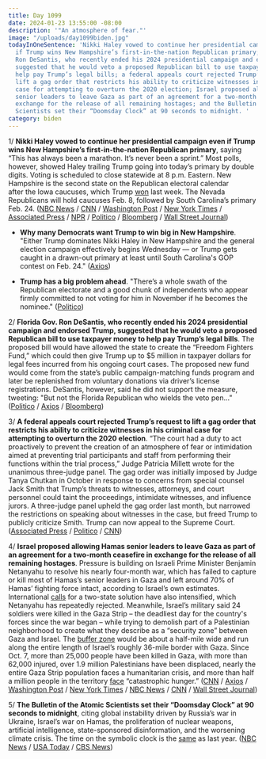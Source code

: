 ```yaml
---
title: Day 1099
date: 2024-01-23 13:55:00 -08:00
description: '"An atmosphere of fear."'
image: "/uploads/day1099biden.jpg"
todayInOneSentence: 'Nikki Haley vowed to continue her presidential campaign even
  if Trump wins New Hampshire’s first-in-the-nation Republican primary; Florida Gov.
  Ron DeSantis, who recently ended his 2024 presidential campaign and endorsed Trump,
  suggested that he would veto a proposed Republican bill to use taxpayer money to
  help pay Trump’s legal bills; a federal appeals court rejected Trump’s request to
  lift a gag order that restricts his ability to criticize witnesses in his criminal
  case for attempting to overturn the 2020 election; Israel proposed allowing Hamas
  senior leaders to leave Gaza as part of an agreement for a two-month ceasefire in
  exchange for the release of all remaining hostages; and the Bulletin of the Atomic
  Scientists set their “Doomsday Clock” at 90 seconds to midnight. '
category: biden
---
```


1/ **Nikki Haley vowed to continue her presidential campaign even if Trump wins New Hampshire’s first-in-the-nation Republican primary**, saying “This has always been a marathon. It’s never been a sprint.” Most polls, however, showed Haley trailing Trump going into today’s primary by double digits. Voting is scheduled to close statewide at 8 p.m. Eastern. New Hampshire is the second state on the Republican electoral calendar after the Iowa caucuses, which Trump [won](https://whatthefuckjusthappenedtoday.com/2024/01/16/day-1092/#2-trump-won-the-iowa-republican-cauc) last week. The Nevada Republicans will hold caucuses Feb. 8, followed by South Carolina’s primary Feb. 24. ([NBC News](https://www.nbcnews.com/politics/2024-election/live-blog/new-hampshire-primary-live-updates-rcna134576) / [CNN](https://www.cnn.com/politics/live-news/new-hampshire-primary-01-23-24/index.html) / [Washington Post](https://www.washingtonpost.com/politics/2024/01/23/new-hampshire-primary-live-updates/) / [New York Times](https://www.nytimes.com/live/2024/01/23/us/new-hampshire-primary-updates) / [Associated Press](https://apnews.com/live/%20new-hampshire-primary-results-updates) / [NPR](https://www.npr.org/live-updates/election-2024-nh-primary-results) / [Politico](https://www.politico.com/live-updates/2024/01/23/new-hampshire-primary-2024/nikki-haley-nh-primary-00137136) / [Bloomberg](https://www.bloomberg.com/news/live-blog/2024-01-23/new-hampshire-gop-primary?srnd=premium&sref=MIBMEEoj) / [Wall Street Journal](https://www.wsj.com/livecoverage/new-hampshire-gop-primary-election-2024?mod=hp_lead_pos1))

* **Why many Democrats want Trump to win big in New Hampshire**. "Either Trump dominates Nikki Haley in New Hampshire and the general election campaign effectively begins Wednesday — or Trump gets caught in a drawn-out primary at least until South Carolina's GOP contest on Feb. 24." ([Axios](https://www.axios.com/2024/01/23/why-many-dems-want-trump-win-new-hampshire))

* **Trump has a big problem ahead**. "There’s a whole swath of the Republican electorate and a good chunk of independents who appear firmly committed to not voting for him in November if he becomes the nominee." ([Politico](https://www.politico.com/news/2024/01/23/trump-moderate-republicans-problem-00137112))

2/ **Florida Gov. Ron DeSantis, who recently ended his 2024 presidential campaign and endorsed Trump, suggested that he would veto a proposed Republican bill to use taxpayer money to help pay Trump’s legal bills**. The proposed bill would have allowed the state to create the “Freedom Fighters Fund,” which could then give Trump up to $5 million in taxpayer dollars for legal fees incurred from his ongoing court cases. The proposed new fund would come from the state’s public campaign-matching funds program and later be replenished from voluntary donations via driver’s license registrations. DeSantis, however, said he did not support the measure, tweeting: "But not the Florida Republican who wields the veto pen..." ([Politico](https://www.politico.com/news/2024/01/22/florida-trump-legal-bills-00136984) / [Axios](https://www.axios.com/2024/01/23/desantis-trump-legal-bills-state-funds-veto) / [Bloomberg](https://www.bloomberg.com/news/articles/2024-01-22/florida-eyes-5-million-fund-to-help-cover-trump-s-legal-bills?sref=MIBMEEoj))

3/ **A federal appeals court rejected Trump’s request to lift a gag order that restricts his ability to criticize witnesses in his criminal case for attempting to overturn the 2020 election**. “The court had a duty to act proactively to prevent the creation of an atmosphere of fear or intimidation aimed at preventing trial participants and staff from performing their functions within the trial process,” Judge Patricia Millett wrote for the unanimous three-judge panel. The gag order was initially imposed by Judge Tanya Chutkan in October in response to concerns from special counsel Jack Smith that Trump’s threats to witnesses, attorneys, and court personnel could taint the proceedings, intimidate witnesses, and influence jurors. A three-judge panel upheld the gag order last month, but narrowed the restrictions on speaking about witnesses in the case, but freed Trump to publicly criticize Smith. Trump can now appeal to the Supreme Court. ([Associated Press](https://apnews.com/article/trump-capitol-riot-gag-order-appeals-court-6a2c31051ae2d0efe124e6ee559ef463) / [Politico](https://www.politico.com/news/2024/01/23/appeals-court-trumps-gag-order-00137227) / [CNN](https://www.cnn.com/2024/01/23/politics/gag-order-trump-appeals-court-en-banc/index.html))

4/ **Israel proposed allowing Hamas senior leaders to leave Gaza as part of an agreement for a two-month ceasefire in exchange for the release of all remaining hostages**. Pressure is building on Israeli Prime Minister Benjamin Netanyahu to resolve his nearly four-month war, which has failed to capture or kill most of Hamas’s senior leaders in Gaza and left around 70% of Hamas’ fighting force intact, according to Israel’s own estimates. International [calls](https://www.washingtonpost.com/world/2024/01/22/israel-gaza-hamas-eu-two-state/) for a two-state solution have also intensified, which Netanyahu has repeatedly rejected. Meanwhile, Israel’s military said 24 soldiers were killed in the Gaza Strip – the deadliest day for the country's forces since the war began – while trying to demolish part of a Palestinian neighborhood to create what they describe as a “security zone” between Gaza and Israel. The [buffer zone](https://www.nytimes.com/live/2024/01/23/world/israel-hamas-gaza-news/israel-says-a-buffer-zone-would-protect-its-people-critics-say-the-policy-could-be-a-war-crime?smid=url-share) would be about a half-mile wide and run along the entire length of Israel’s roughly 36-mile border with Gaza. Since Oct. 7, more than 25,000 people have been killed in Gaza, with more than 62,000 injured, over 1.9 million Palestinians have been displaced, nearly the entire Gaza Strip population faces a humanitarian crisis, and more than half a million people in the territory [face](https://www.nytimes.com/live/2024/01/23/world/israel-hamas-gaza-news/more-than-half-a-million-people-in-gaza-face-catastrophic-hunger-the-united-nations-says?smid=url-share) “catastrophic hunger.” ([CNN](https://www.cnn.com/2024/01/22/politics/israel-proposal-hamas-leaders-leave-gaza) / [Axios](https://www.axios.com/2024/01/22/israel-hamas-gaza-ceasefire-hostages) / [Washington Post](https://www.washingtonpost.com/world/2024/01/23/israel-hamas-war-news-gaza-palestine-updates/) / [New York Times](https://www.nytimes.com/live/2024/01/23/world/israel-hamas-gaza-news) / [NBC News](https://www.nbcnews.com/news/world/live-blog/israel-hamas-war-live-updates-rcna135201) / [CNN](https://www.cnn.com/middleeast/live-news/israel-hamas-war-gaza-news-01-23-24/index.html) / [Wall Street Journal](https://www.wsj.com/world/middle-east/israeli-military-suffers-deadliest-day-since-gaza-war-began-64466d9a?mod=hp_lead_pos3))

5/ **The Bulletin of the Atomic Scientists set their “Doomsday Clock” at 90 seconds to midnight**, citing global instability driven by Russia’s war in Ukraine, Israel’s war on Hamas, the proliferation of nuclear weapons, artificial intelligence, state-sponsored disinformation, and the worsening climate crisis. The time on the symbolic clock is the [same](https://whatthefuckjusthappenedtoday.com/2023/01/25/day-736/#6-the-doomsday-clock-moved-up-to-90) as last year. ([NBC News](https://www.nbcnews.com/science/science-news/atomic-scientists-keep-doomsday-clock-close-midnight-ever-rcna135272) / [USA Today](https://www.usatoday.com/story/news/nation/2024/01/23/doomsday-clock-announcement-2024/72311076007/) / [CBS News](https://www.cbsnews.com/news/watch-live-doomsday-clock-time-announcement-how-close-global-catastrophe-2024/))